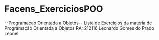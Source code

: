 # Facens_ExerciciosPOO
--Programacao Orientada a Objetos--
Lista de Exercícios da matéria de Programação Orientada a Objetos
RA: 212116
Leonardo Gomes do Prado Leonel
